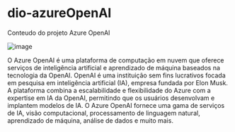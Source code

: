 # dio-azureOpenAI
Conteudo do projeto Azure OpenAI

![image](https://github.com/alexsandrolechner/dio-azureOpenAI/assets/5125303/53ee5440-df99-4b26-af0d-b1a6f34f4364)

O Azure OpenAI é uma plataforma de computação em nuvem que oferece serviços de inteligência artificial e aprendizado de máquina baseados na tecnologia da OpenAI. OpenAI é uma instituição sem fins lucrativos focada em pesquisa em inteligência artificial (IA), empresa fundada por Elon Musk.
A plataforma combina a escalabilidade e flexibilidade do Azure com a expertise em IA da OpenAI, permitindo que os usuários desenvolvam e implantem modelos de IA.
O Azure OpenAI fornece uma gama de serviços de IA, visão computacional, processamento de linguagem natural, aprendizado de máquina, análise de dados e muito mais. 



